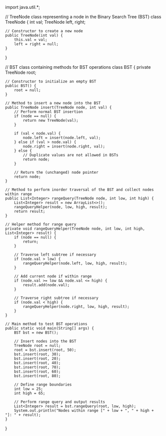 import java.util.*;

// TreeNode class representing a node in the Binary Search Tree (BST)
class TreeNode {
    int val;
    TreeNode left, right;

    // Constructor to create a new node
    public TreeNode(int val) {
        this.val = val;
        left = right = null;
    }
}

// BST class containing methods for BST operations
class BST {
    private TreeNode root;

    // Constructor to initialize an empty BST
    public BST() {
        root = null;
    }

    // Method to insert a new node into the BST
    public TreeNode insert(TreeNode node, int val) {
        // Perform normal BST insertion
        if (node == null) {
            return new TreeNode(val);
        }

        if (val < node.val) {
            node.left = insert(node.left, val);
        } else if (val > node.val) {
            node.right = insert(node.right, val);
        } else {
            // Duplicate values are not allowed in BSTs
            return node;
        }

        // Return the (unchanged) node pointer
        return node;
    }

    // Method to perform inorder traversal of the BST and collect nodes within range
    public List<Integer> rangeQuery(TreeNode node, int low, int high) {
        List<Integer> result = new ArrayList<>();
        rangeQueryHelper(node, low, high, result);
        return result;
    }

    // Helper method for range query
    private void rangeQueryHelper(TreeNode node, int low, int high, List<Integer> result) {
        if (node == null) {
            return;
        }

        // Traverse left subtree if necessary
        if (node.val > low) {
            rangeQueryHelper(node.left, low, high, result);
        }

        // Add current node if within range
        if (node.val >= low && node.val <= high) {
            result.add(node.val);
        }

        // Traverse right subtree if necessary
        if (node.val < high) {
            rangeQueryHelper(node.right, low, high, result);
        }
    }

    // Main method to test BST operations
    public static void main(String[] args) {
        BST bst = new BST();

        // Insert nodes into the BST
        TreeNode root = null;
        root = bst.insert(root, 50);
        bst.insert(root, 30);
        bst.insert(root, 20);
        bst.insert(root, 40);
        bst.insert(root, 70);
        bst.insert(root, 60);
        bst.insert(root, 80);

        // Define range boundaries
        int low = 25;
        int high = 65;

        // Perform range query and output results
        List<Integer> result = bst.rangeQuery(root, low, high);
        System.out.println("Nodes within range [" + low + ", " + high + "]: " + result);
    }
}
